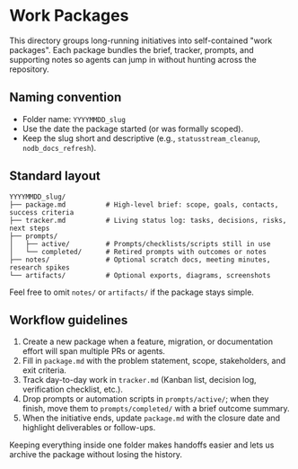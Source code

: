 # Work Packages

This directory groups long-running initiatives into self-contained "work packages". Each package bundles the brief, tracker, prompts, and supporting notes so agents can jump in without hunting across the repository.

## Naming convention
- Folder name: `YYYYMMDD_slug`
- Use the date the package started (or was formally scoped).
- Keep the slug short and descriptive (e.g., `statusstream_cleanup`, `nodb_docs_refresh`).

## Standard layout
```
YYYYMMDD_slug/
├── package.md          # High-level brief: scope, goals, contacts, success criteria
├── tracker.md          # Living status log: tasks, decisions, risks, next steps
├── prompts/
│   ├── active/         # Prompts/checklists/scripts still in use
│   └── completed/      # Retired prompts with outcomes or notes
├── notes/              # Optional scratch docs, meeting minutes, research spikes
└── artifacts/          # Optional exports, diagrams, screenshots
```

Feel free to omit `notes/` or `artifacts/` if the package stays simple.

## Workflow guidelines
1. Create a new package when a feature, migration, or documentation effort will span multiple PRs or agents.
2. Fill in `package.md` with the problem statement, scope, stakeholders, and exit criteria.
3. Track day-to-day work in `tracker.md` (Kanban list, decision log, verification checklist, etc.).
4. Drop prompts or automation scripts in `prompts/active/`; when they finish, move them to `prompts/completed/` with a brief outcome summary.
5. When the initiative ends, update `package.md` with the closure date and highlight deliverables or follow-ups.

Keeping everything inside one folder makes handoffs easier and lets us archive the package without losing the history.
